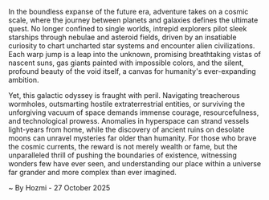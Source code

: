 
In the boundless expanse of the future era, adventure takes on a cosmic scale, where the journey between planets and galaxies defines the ultimate quest. No longer confined to single worlds, intrepid explorers pilot sleek starships through nebulae and asteroid fields, driven by an insatiable curiosity to chart uncharted star systems and encounter alien civilizations. Each warp jump is a leap into the unknown, promising breathtaking vistas of nascent suns, gas giants painted with impossible colors, and the silent, profound beauty of the void itself, a canvas for humanity's ever-expanding ambition.

Yet, this galactic odyssey is fraught with peril. Navigating treacherous wormholes, outsmarting hostile extraterrestrial entities, or surviving the unforgiving vacuum of space demands immense courage, resourcefulness, and technological prowess. Anomalies in hyperspace can strand vessels light-years from home, while the discovery of ancient ruins on desolate moons can unravel mysteries far older than humanity. For those who brave the cosmic currents, the reward is not merely wealth or fame, but the unparalleled thrill of pushing the boundaries of existence, witnessing wonders few have ever seen, and understanding our place within a universe far grander and more complex than ever imagined.

~ By Hozmi - 27 October 2025
